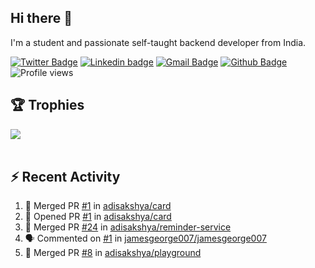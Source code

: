 <!-- Banner Image -->
<!-- <img align="center" src="assets/images/banner.png" /> -->

## Hi there 👋
I'm a student and passionate self-taught backend developer from India.

[![Twitter Badge](https://img.shields.io/badge/-adisakshya-00acee?style=flat&logo=twitter&logoColor=white&link=https://twitter.com/adisakshya)](https://www.twitter.com/adisakshya)
[![Linkedin badge](https://img.shields.io/badge/-adisakshya-blue?style=flat&logo=linkedin&logoColor=white)](https://www.linkedin.com/in/adisakshya-chauhan-a62920151)
[![Gmail Badge](https://img.shields.io/badge/-adisakshya98@gmail.com-c14438?style=flat&logo=Gmail&logoColor=white&link=mailto:adisakshya98@gmail.com)](mailto:adisakshya98@gmail.com)
[![Github Badge](https://img.shields.io/badge/-adisakshya-grey?style=flat&logo=github&logoColor=white&link=https://github.com/adisakshya)](https://www.github.com/adisakshya) 
![Profile views](https://gpvc.arturio.dev/adisakshya)

## 🏆 Trophies
<div>
  <img src="https://github-profile-trophy.vercel.app/?username=adisakshya&title=MultiLanguage,Commit,Followers,Repositories,PullRequest,Issues&column=7&margin-w=15&margin-h=15"/>
</div>

<br/>

## ⚡ Recent Activity
<!--START_SECTION:activity-->
1. 🎉 Merged PR [#1](https://github.com/adisakshya/card/pull/1) in [adisakshya/card](https://github.com/adisakshya/card)
2. 💪 Opened PR [#1](https://github.com/adisakshya/card/pull/1) in [adisakshya/card](https://github.com/adisakshya/card)
3. 🎉 Merged PR [#24](https://github.com/adisakshya/reminder-service/pull/24) in [adisakshya/reminder-service](https://github.com/adisakshya/reminder-service)
4. 🗣 Commented on [#1](https://github.com/jamesgeorge007/jamesgeorge007/issues/1) in [jamesgeorge007/jamesgeorge007](https://github.com/jamesgeorge007/jamesgeorge007)
5. 🎉 Merged PR [#8](https://github.com/adisakshya/playground/pull/8) in [adisakshya/playground](https://github.com/adisakshya/playground)
<!--END_SECTION:activity-->
